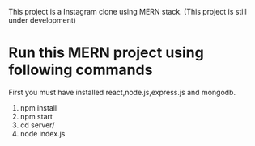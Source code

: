 This project is a Instagram clone using MERN stack. (This project is still under development)

# Run this MERN project using following commands

First you must have installed react,node.js,express.js and mongodb.

1. npm install
2. npm start
3. cd server/
4. node index.js
